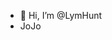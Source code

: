 - 👋 Hi, I’m @LymHunt
- JoJo

<!---
LymHunt/LymHunt is a ✨ special ✨ repository because its `README.md` (this file) appears on your GitHub profile.
You can click the Preview link to take a look at your changes.
--->
